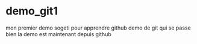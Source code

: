 # demo_git1
mon premier demo sogeti pour apprendre github 
demo de git qui se passe bien
la demo est maintenant depuis github 
